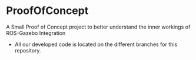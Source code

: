 # ProofOfConcept
A Small Proof of Concept project to better understand the inner workings of ROS-Gazebo Integration
- All our developed code is located on the different branches for this repository. 
